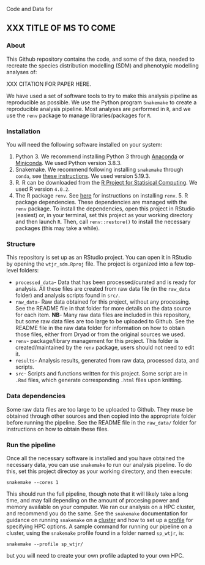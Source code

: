 Code and Data for

## XXX TITLE OF MS TO COME

### About

This Github repository contains the code, and some of the data, needed to recreate the species distribution modelling (SDM) and phenotypic modelling analyses of:

XXX CITATION FOR PAPER HERE. 

We have used a set of software tools to try to make this analysis pipeline as reproducible as possible. We use the Python program `Snakemake` to create a reproducible analysis pipeline. Most analyses are performed in `R`, and we use the `renv` package to manage libraries/packages for `R`. 

### Installation

You will need the following software installed on your system:

1. Python 3. We recommend installing Python 3 through [Anaconda](https://www.anaconda.com) or [Miniconda](https://docs.conda.io/en/latest/miniconda.html). We used Python version 3.8.3. 
2. Snakemake. We recommend following installing `snakemake` through `conda`, see [these instructions](https://snakemake.readthedocs.io/en/stable/getting_started/installation.html). We used version 5.19.3.
3. R. R can be downloaded from the [R Project for Statisical Computing](https://www.r-project.org). We used R version `4.0.2`. 
4. The R package `renv`. See [here](https://rstudio.github.io/renv/index.html) for instructions on installing `renv`. 5. R package dependencies. These dependencies are managed with the `renv` package. To install the dependencies, open this project in RStudio (easiest) or, in your terminal, set this project as your working directory and then launch `R`. Then, call `renv::restore()` to install the necessary packages (this may take a while). 

### Structure

This repository is set up as an RStudio project. You can open it in RStudio by opening the `wtjr_sdm.Rproj` file. The project is organized into a  few top-level folders:

* `processed_data`- Data that has been processed/curated and is ready for analysis. All these files are created from raw data file (in the `raw_data` folder) and analysis scripts found in `src/`.
* `raw_data`- Raw data obtained for this project, without any processing. See the README file in that folder for more details on the data source for each item. **NB**- Many raw data files are included in this repository, but some raw data files are too large to be uploaded to Github. See the README file in the raw data folder for information on how to obtain those files, either from Dryad or from the original sources we used. 
* `renv`- package/library management for this project. This folder is created/maintained by the `renv` package, users should not need to edit it. 
* `results`- Analysis results, generated from raw data, processed data, and scripts. 
* `src`- Scripts and functions written for this project. Some script are in `.Rmd` files, which generate corresponding `.html` files upon knitting. 

### Data dependencies

Some raw data files are too large to be uploaded to Github. They muse be obtained through other sources and then copied into the appropriate folder before running the pipeline. See the README file in the `raw_data/` folder for instructions on how to obtain these files. 

### Run the pipeline

Once all the necessary software is installed and you have obtained the necessary data, you can use `snakemake` to run our analysis pipeline. To do this, set this project directoy as your working directory, and then execute:

```
snakemake --cores 1 
```

This should run the full pipeline, though note that it will likely take a long time, and may fail depending on the amount of procesing power and memory available on your computer. We ran our analysis on a HPC cluster, and recommend you do the same. See the `snakemake` documentation for guidance on running `snakemake` on a [cluster](https://snakemake.readthedocs.io/en/stable/executing/cluster.html) and how to set up a [profile](https://snakemake.readthedocs.io/en/stable/executing/cli.html#profiles) for specifying HPC options. A sample command for running our pipeline on a cluster, using the `snakemake` profile found in a folder named `sp_wtjr`, is:

```
snakemake --profile sp_wtjr/ 
```

but you will need to create your own profile adapted to your own HPC. 


